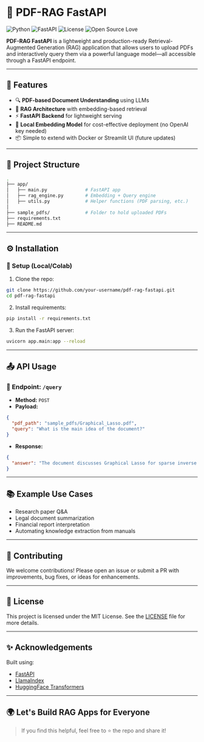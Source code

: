 
# 📄 PDF-RAG FastAPI

![Python](https://img.shields.io/badge/Python-3.10+-blue?logo=python)
![FastAPI](https://img.shields.io/badge/FastAPI-async--powered-green?logo=fastapi)
![License](https://img.shields.io/badge/License-MIT-yellow.svg)
![Open Source Love](https://img.shields.io/badge/Open%20Source-%E2%9D%A4-red)

**PDF-RAG FastAPI** is a lightweight and production-ready Retrieval-Augmented Generation (RAG) application that allows users to upload PDFs and interactively query them via a powerful language model—all accessible through a FastAPI endpoint.

---

## 🚀 Features

- 🔍 **PDF-based Document Understanding** using LLMs  
- 🧠 **RAG Architecture** with embedding-based retrieval  
- ⚡ **FastAPI Backend** for lightweight serving  
- 🧩 **Local Embedding Model** for cost-effective deployment (no OpenAI key needed)  
- 📦 Simple to extend with Docker or Streamlit UI (future updates)

---

## 📂 Project Structure

```bash
.
├── app/
│   ├── main.py              # FastAPI app
│   ├── rag_engine.py        # Embedding + Query engine
│   ├── utils.py             # Helper functions (PDF parsing, etc.)
│
├── sample_pdfs/             # Folder to hold uploaded PDFs
├── requirements.txt
├── README.md
```

---

## ⚙️ Installation

### 🔧 Setup (Local/Colab)

1. Clone the repo:
```bash
git clone https://github.com/your-username/pdf-rag-fastapi.git
cd pdf-rag-fastapi
```

2. Install requirements:
```bash
pip install -r requirements.txt
```

3. Run the FastAPI server:
```bash
uvicorn app.main:app --reload
```

---

## 📤 API Usage

### 🔗 Endpoint: `/query`

- **Method:** `POST`
- **Payload:**
```json
{
  "pdf_path": "sample_pdfs/Graphical_Lasso.pdf",
  "query": "What is the main idea of the document?"
}
```

- **Response:**
```json
{
  "answer": "The document discusses Graphical Lasso for sparse inverse covariance estimation..."
}
```

---

## 📚 Example Use Cases

- Research paper Q&A
- Legal document summarization
- Financial report interpretation
- Automating knowledge extraction from manuals

---

## 🤝 Contributing

We welcome contributions! Please open an issue or submit a PR with improvements, bug fixes, or ideas for enhancements.

---

## 📜 License

This project is licensed under the MIT License. See the [LICENSE](LICENSE) file for more details.

---

## ✨ Acknowledgements

Built using:
- [FastAPI](https://fastapi.tiangolo.com/)
- [LlamaIndex](https://github.com/jerryjliu/llama_index)
- [HuggingFace Transformers](https://huggingface.co/)

---

## 🌍 Let's Build RAG Apps for Everyone

> If you find this helpful, feel free to ⭐ the repo and share it!
